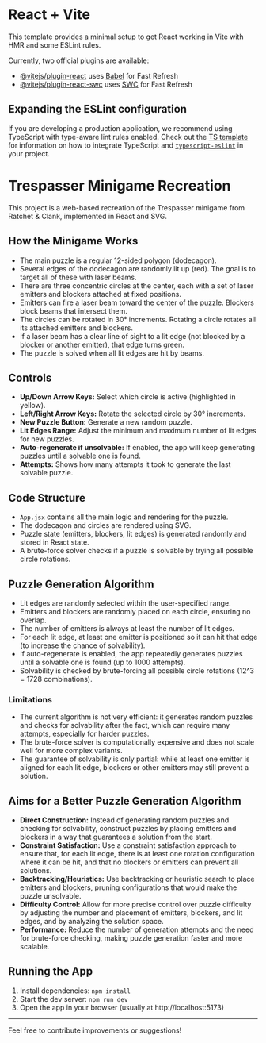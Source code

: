# React + Vite

This template provides a minimal setup to get React working in Vite with HMR and some ESLint rules.

Currently, two official plugins are available:

- [@vitejs/plugin-react](https://github.com/vitejs/vite-plugin-react/blob/main/packages/plugin-react) uses [Babel](https://babeljs.io/) for Fast Refresh
- [@vitejs/plugin-react-swc](https://github.com/vitejs/vite-plugin-react/blob/main/packages/plugin-react-swc) uses [SWC](https://swc.rs/) for Fast Refresh

## Expanding the ESLint configuration

If you are developing a production application, we recommend using TypeScript with type-aware lint rules enabled. Check out the [TS template](https://github.com/vitejs/vite/tree/main/packages/create-vite/template-react-ts) for information on how to integrate TypeScript and [`typescript-eslint`](https://typescript-eslint.io) in your project.

# Trespasser Minigame Recreation

This project is a web-based recreation of the Trespasser minigame from Ratchet & Clank, implemented in React and SVG.

## How the Minigame Works

- The main puzzle is a regular 12-sided polygon (dodecagon).
- Several edges of the dodecagon are randomly lit up (red). The goal is to target all of these with laser beams.
- There are three concentric circles at the center, each with a set of laser emitters and blockers attached at fixed positions.
- Emitters can fire a laser beam toward the center of the puzzle. Blockers block beams that intersect them.
- The circles can be rotated in 30° increments. Rotating a circle rotates all its attached emitters and blockers.
- If a laser beam has a clear line of sight to a lit edge (not blocked by a blocker or another emitter), that edge turns green.
- The puzzle is solved when all lit edges are hit by beams.

## Controls

- **Up/Down Arrow Keys:** Select which circle is active (highlighted in yellow).
- **Left/Right Arrow Keys:** Rotate the selected circle by 30° increments.
- **New Puzzle Button:** Generate a new random puzzle.
- **Lit Edges Range:** Adjust the minimum and maximum number of lit edges for new puzzles.
- **Auto-regenerate if unsolvable:** If enabled, the app will keep generating puzzles until a solvable one is found.
- **Attempts:** Shows how many attempts it took to generate the last solvable puzzle.

## Code Structure

- `App.jsx` contains all the main logic and rendering for the puzzle.
- The dodecagon and circles are rendered using SVG.
- Puzzle state (emitters, blockers, lit edges) is generated randomly and stored in React state.
- A brute-force solver checks if a puzzle is solvable by trying all possible circle rotations.

## Puzzle Generation Algorithm

- Lit edges are randomly selected within the user-specified range.
- Emitters and blockers are randomly placed on each circle, ensuring no overlap.
- The number of emitters is always at least the number of lit edges.
- For each lit edge, at least one emitter is positioned so it can hit that edge (to increase the chance of solvability).
- If auto-regenerate is enabled, the app repeatedly generates puzzles until a solvable one is found (up to 1000 attempts).
- Solvability is checked by brute-forcing all possible circle rotations (12^3 = 1728 combinations).

### Limitations

- The current algorithm is not very efficient: it generates random puzzles and checks for solvability after the fact, which can require many attempts, especially for harder puzzles.
- The brute-force solver is computationally expensive and does not scale well for more complex variants.
- The guarantee of solvability is only partial: while at least one emitter is aligned for each lit edge, blockers or other emitters may still prevent a solution.

## Aims for a Better Puzzle Generation Algorithm

- **Direct Construction:** Instead of generating random puzzles and checking for solvability, construct puzzles by placing emitters and blockers in a way that guarantees a solution from the start.
- **Constraint Satisfaction:** Use a constraint satisfaction approach to ensure that, for each lit edge, there is at least one rotation configuration where it can be hit, and that no blockers or emitters can prevent all solutions.
- **Backtracking/Heuristics:** Use backtracking or heuristic search to place emitters and blockers, pruning configurations that would make the puzzle unsolvable.
- **Difficulty Control:** Allow for more precise control over puzzle difficulty by adjusting the number and placement of emitters, blockers, and lit edges, and by analyzing the solution space.
- **Performance:** Reduce the number of generation attempts and the need for brute-force checking, making puzzle generation faster and more scalable.

## Running the App

1. Install dependencies: `npm install`
2. Start the dev server: `npm run dev`
3. Open the app in your browser (usually at http://localhost:5173)

---

Feel free to contribute improvements or suggestions!
